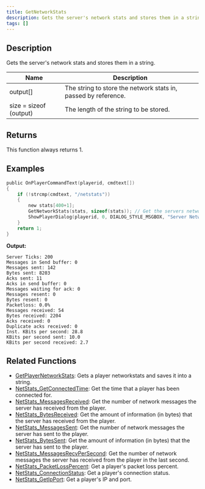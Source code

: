 ```yaml
---
title: GetNetworkStats
description: Gets the server's network stats and stores them in a string.
tags: []
---
```


## Description

Gets the server's network stats and stores them in a string.

| Name                   | Description                                                    |
| ---------------------- | -------------------------------------------------------------- |
| output[]               | The string to store the network stats in, passed by reference. |
| size = sizeof (output) | The length of the string to be stored.                         |

## Returns

This function always returns 1.

## Examples

```c
public OnPlayerCommandText(playerid, cmdtext[])
{
    if (!strcmp(cmdtext, "/netstats"))
    {
        new stats[400+1];
        GetNetworkStats(stats, sizeof(stats)); // Get the servers networkstats
        ShowPlayerDialog(playerid, 0, DIALOG_STYLE_MSGBOX, "Server Network Stats", stats, "Close", "");
    }
    return 1;
}
```

**Output:**

```
Server Ticks: 200
Messages in Send buffer: 0
Messages sent: 142
Bytes sent: 8203
Acks sent: 11
Acks in send buffer: 0
Messages waiting for ack: 0
Messages resent: 0
Bytes resent: 0
Packetloss: 0.0%
Messages received: 54
Bytes received: 2204
Acks received: 0
Duplicate acks received: 0
Inst. KBits per second: 28.8
KBits per second sent: 10.0
KBits per second received: 2.7
```

## Related Functions

- [GetPlayerNetworkStats](GetPlayerNetworkStats): Gets a player networkstats and saves it into a string.
- [NetStats_GetConnectedTime](NetStats_GetConnectedTime): Get the time that a player has been connected for.
- [NetStats_MessagesReceived](NetStats_MessagesReceived): Get the number of network messages the server has received from the player.
- [NetStats_BytesReceived](NetStats_BytesReceived): Get the amount of information (in bytes) that the server has received from the player.
- [NetStats_MessagesSent](NetStats_MessagesSent): Get the number of network messages the server has sent to the player.
- [NetStats_BytesSent](NetStats_BytesSent): Get the amount of information (in bytes) that the server has sent to the player.
- [NetStats_MessagesRecvPerSecond](NetStats_MessagesRecvPerSecond): Get the number of network messages the server has received from the player in the last second.
- [NetStats_PacketLossPercent](NetStats_PacketLossPercent): Get a player's packet loss percent.
- [NetStats_ConnectionStatus](NetStats_ConnectionStatus): Get a player's connection status.
- [NetStats_GetIpPort](NetStats_GetIpPort): Get a player's IP and port.
